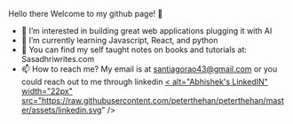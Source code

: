  Hello there Welcome to my github page!  👋
- 👀 I’m interested in building great web applications plugging it with AI
- 🌱 I’m currently learning Javascript, React, and python
- 💞️ You can find my self taught notes on books and tutorials at: Sasadhriwrites.com
- 📫 How to reach me? My email is at santiagorao43@gmail.com or you could reach out to me through linkedin <a href="https://www.linkedin.com/in/sasadhri-rao/">
  < alt="Abhishek's LinkedIN" width="22px" src="https://raw.githubusercontent.com/peterthehan/peterthehan/master/assets/linkedin.svg" />
</a>

<!---
santiagorao12/santiagorao12 is a ✨ special ✨ repository because its `README.md` (this file) appears on your GitHub profile.
You can click the Preview link to take a look at your changes.
--->
